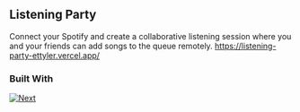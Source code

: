 </details>



<!-- ABOUT THE PROJECT -->
## Listening Party

Connect your Spotify and create a collaborative listening session where you and your friends can add songs to the queue remotely. 
https://listening-party-ettyler.vercel.app/

### Built With

[![Next][Next.js]][Next-url]

[Next.js]: https://img.shields.io/badge/next.js-000000?style=for-the-badge&logo=nextdotjs&logoColor=white
[Next-url]: https://nextjs.org/

